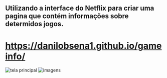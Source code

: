 <!-- ![GAME INFO](https://user-images.githubusercontent.com/68260255/138730167-b8295668-e1eb-49b4-a98a-f05b2385f297.png)<br/><br/> -->
## Utilizando a interface do Netflix para criar uma pagina que contém informações sobre determidos jogos.

# https://danilobsena1.github.io/gameinfo/

![tela principal](https://user-images.githubusercontent.com/68260255/139312158-95939daf-b1ba-496d-a99e-e26f892e8365.png)
![imagens](https://user-images.githubusercontent.com/68260255/139319513-124e71ac-6a81-4e4b-a2f9-976613d938b8.png)


